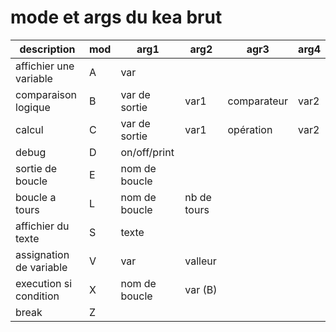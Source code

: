 # mode et args du kea brut

| description             | mod | arg1          | arg2        | agr3        | arg4 |
|-------------------------|-----|---------------|-------------|-------------|------|
| affichier une variable  | A   | var           |             |             |      |
| comparaison logique     | B   | var de sortie | var1        | comparateur | var2 |
| calcul                  | C   | var de sortie | var1        | opération   | var2 |
| debug                   | D   | on/off/print  |             |             |      |
| sortie de boucle        | E   | nom de boucle |             |             |      |
| boucle a tours          | L   | nom de boucle | nb de tours |             |      |
| affichier du texte      | S   | texte         |             |             |      |
| assignation de variable | V   | var           | valleur     |             |      |
| execution si condition  | X   | nom de boucle | var (B)     |             |      |
| break                   | Z   |               |             |             |      |
